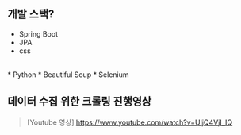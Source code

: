 ## 개발 스택?
  * Spring Boot
  * JPA
  * css
<br>
  * Python
  * Beautiful Soup
  * Selenium

  
## 데이터 수집 위한 크롤링 진행영상

> [Youtube 영상]  <https://www.youtube.com/watch?v=UljQ4VjI_IQ>

